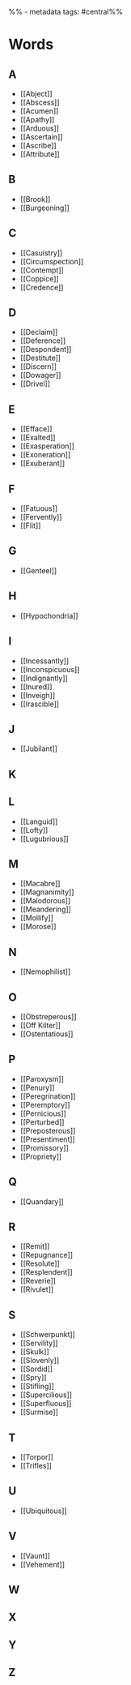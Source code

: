 %% - metadata
tags: #central%%
# Words
## A
- [[Abject]]
- [[Abscess]]
- [[Acumen]]
- [[Apathy]]
- [[Arduous]]
- [[Ascertain]]
- [[Ascribe]]
- [[Attribute]]
## B
- [[Brook]]
- [[Burgeoning]]
## C
- [[Casuistry]]
- [[Circumspection]]
- [[Contempt]]
- [[Coppice]]
- [[Credence]]
## D
- [[Declaim]]
- [[Deference]]
- [[Despondent]]
- [[Destitute]]
- [[Discern]]
- [[Dowager]]
- [[Drivel]]
## E
- [[Efface]]
- [[Exalted]]
- [[Exasperation]]
- [[Exoneration]]
- [[Exuberant]]
## F
- [[Fatuous]]
- [[Fervently]]
- [[Flit]]
## G
- [[Genteel]]
## H
- [[Hypochondria]]
## I
- [[Incessantly]]
- [[Inconspicuous]]
- [[Indignantly]]
- [[Inured]]
- [[Inveigh]]
- [[Irascible]]
## J
- [[Jubilant]]
## K

## L
- [[Languid]]
- [[Lofty]]
- [[Lugubrious]]
## M
- [[Macabre]]
- [[Magnanimity]]
- [[Malodorous]]
- [[Meandering]]
- [[Mollify]]
- [[Morose]]
## N
- [[Nemophilist]]
## O
- [[Obstreperous]]
- [[Off Kilter]]
- [[Ostentatious]]
## P
- [[Paroxysm]]
- [[Penury]]
- [[Peregrination]]
- [[Peremptory]]
- [[Pernicious]]
- [[Perturbed]]
- [[Preposterous]]
- [[Presentiment]]
- [[Promissory]]
- [[Propriety]]
## Q
- [[Quandary]]
## R
- [[Remit]]
- [[Repugnance]]
- [[Resolute]]
- [[Resplendent]]
- [[Reverie]]
- [[Rivulet]]
## S
- [[Schwerpunkt]]
- [[Servility]]
- [[Skulk]]
- [[Slovenly]]
- [[Sordid]]
- [[Spry]]
- [[Stifling]]
- [[Supercilious]]
- [[Superfluous]]
- [[Surmise]]
## T
- [[Torpor]]
- [[Trifles]]
## U
- [[Ubiquitous]]
## V
- [[Vaunt]]
- [[Vehement]]
## W

## X
## Y

## Z